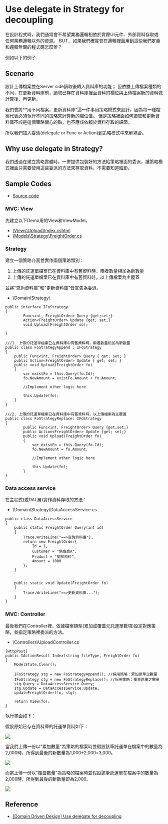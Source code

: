# Use delegate in Strategy for decoupling

在設計程式時，我們通常會不希望業務邏輯相依於實際UI元件、外部資料存取或任何業務邏輯以外的資源。
BUT... 如果我們確實會在邏輯裡面用到這些我們定義和邏輯無關的程式碼怎麼辦？

例如以下的例子...



## Scenario

設計上傳檔案並在Server side讀取後轉入資料庫的功能；
但依據上傳檔案種類的不同，在更新資料庫前，讀取已存在資料庫裡面資料的欄位與上傳檔案新的資料做計算後，再更新。

我們會將**用不同檔案，更新資料庫"這一件事用策略模式來設計，因為每一種檔案代表必須執行不同的策略來計算新的欄位值。
但是策略裡面如何讀取和更新資料庫不該是這個策略關心的點，也不應該依賴於資料存取的細節。

所以我們加入委派(delegate or Func or Action)到策略模式中來解耦合。



## Why use delegate in Strategy?

我們透過在建立策略實體時，一併提供包裝好的方法給策略裡面的委派，讓策略模式裡面只需要使用這些委派的方法來存取資料，不需要知道細節。




## Sample Codes

- [Source code](https://github.com/KarateJB/DesignPattern.Sample/tree/master/CSharp/DP.Website)




### MVC: View

先建立以下Demo用的View和ViewModel。

* [\Views\Upload\Index.cshtml](https://github.com/KarateJB/DesignPattern.Sample/blob/master/CSharp/DP.Website/Views/Upload/Index.cshtml)
* [\Models\Strategy\FreightOrder.cs](https://github.com/KarateJB/DesignPattern.Sample/blob/master/CSharp/DP.Website/Models/Strategy/FreightOrder.cs)





### Strategy

建立一個策略介面並實作兩個策略類別：
1. 上傳的託運單檔案已在資料庫中有舊資料時，兩者數量相加為新數量
2. 上傳的託運單檔案已在資料庫中有舊資料時，以上傳檔案為主覆蓋

並將"查詢資料庫"和"更新資料庫"皆宣告為委派。

* \Domain\Strategy\
```
public interface IFoStrategy
{
        Func<int, FreightOrder> Query {get;set;}
        Action<FreightOrder> Update {get; set;}
        void Upload(FreightOrder so);
    
}

///1. 上傳的託運單檔案已在資料庫中有舊資料時，兩者數量相加為新數量
public class FoStrategyAppend : IFoStrategy
{
    public Func<int, FreightOrder> Query { get; set; }
    public Action<FreightOrder> Update { get; set; }
    public void Upload(FreightOrder fo)
    {
        var existFo = this.Query(fo.Id);
        fo.NewAmount = existFo.Amount + fo.Amount;

        //Implement other logic here

        this.Update(fo);
    }
}

///2. 上傳的託運單檔案已在資料庫中有舊資料時，以上傳檔案為主覆蓋
public class FoStrategyReplace: IFoStrategy
{
        public Func<int, FreightOrder> Query {get;set;}
        public Action<FreightOrder> Update {get; set;}
        public void Upload(FreightOrder fo)
        {
            var existFo = this.Query(fo.Id);
            fo.NewAmount = fo.Amount;

            //Implement other logic here

            this.Update(fo);
        }
}
```



### Data access service

在主程式(或DAL層)實作資料存取的方法：

* \Domain\Strategy\DataAccessService.cs
```
public class DataAccessService
{
    public static FreightOrder Query(int id)
    {
        Trace.WriteLine("==>查詢資料庫");
        return new FreightOrder{
            Id = 1,
            Customer = "供應商A",
            Product = "塑膠原料",
            Amount = 1000
        };
    }


    public static void Update(FreightOrder fo)
    {
        Trace.WriteLine("==>更新資料庫...");             
    }
}
```



### MVC: Controller

最後我們在Controller裡，依據檔案類型(累加或覆蓋元託運單數項)設定對應策略，並指定策略裡委派的方法。

* \Controllers\UploadController.cs
```
[HttpPost]
public IActionResult Index(string fileType, FreightOrder fo)
{
    ModelState.Clear();

    IFoStrategy stg = new FoStrategyAppend(); //採用策略：累加原單之數量
    IFoStrategy stg = new FoStrategyReplace(); //採用策略：覆蓋原單之數量
    stg.Query = DataAccessService.Query;
    stg.Update = DataAccessService.Update;
    updateFreightOrder(fo, stg);

    return View(fo);
}
```


執行畫面如下：

假設原始已存在資料庫的託運單資料如下：

![](https://2.bp.blogspot.com/-jgG-h5hESSY/Wls--IDR69I/AAAAAAAAFss/BEcaxnJeEJEPZ1huCFQAlEXfMaqtQm9xgCLcBGAs/s640/26-01.png)


當我們上傳一份以"累加數量"為策略的檔案時並假設該筆託運單在檔案中的數量為2,000時，所得到最後的新數量為1,000+2,000=3,000。

![](https://3.bp.blogspot.com/-qCoxTEyE1mo/Wls--IBc68I/AAAAAAAAFsw/Pn9zgMDzVL8hWUjDlcON0FBH9FPlYmFgACLcBGAs/s640/26-02.png)


而當上傳一份以"覆蓋數量"為策略的檔案時並假設該筆託運單在檔案中的數量為2,000時，所得到最後的新數量即為2,000。

![](https://3.bp.blogspot.com/-Y3K-M-gA6qA/Wls--PScEAI/AAAAAAAAFs0/Y-iTtF2WsbgNjtpWVJNJMPVpdKV2MVayACLcBGAs/s640/26-03.png)



## Reference
- [[Domain Driven Design] Use delegate for decoupling](http://karatejb.blogspot.tw/2016/05/domain-driven-design-use-delegate-for.html)
